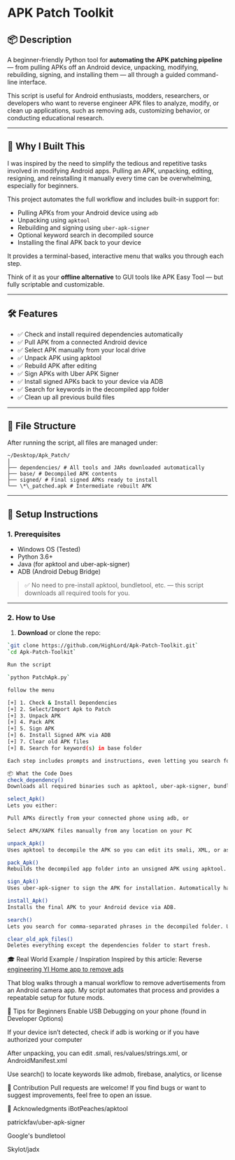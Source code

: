 # APK Patch Toolkit

## 📦 Description

A beginner-friendly Python tool for **automating the APK patching pipeline** — from pulling APKs off an Android device, unpacking, modifying, rebuilding, signing, and installing them — all through a guided command-line interface.

This script is useful for Android enthusiasts, modders, researchers, or developers who want to reverse engineer APK files to analyze, modify, or clean up applications, such as removing ads, customizing behavior, or conducting educational research.

---

## 🎯 Why I Built This

I was inspired by the need to simplify the tedious and repetitive tasks involved in modifying Android apps. Pulling an APK, unpacking, editing, resigning, and reinstalling it manually every time can be overwhelming, especially for beginners.

This project automates the full workflow and includes built-in support for:

-   Pulling APKs from your Android device using `adb`
-   Unpacking using `apktool`
-   Rebuilding and signing using `uber-apk-signer`
-   Optional keyword search in decompiled source
-   Installing the final APK back to your device

It provides a terminal-based, interactive menu that walks you through each step.

Think of it as your **offline alternative** to GUI tools like APK Easy Tool — but fully scriptable and customizable.

---

## 🛠 Features

-   ✅ Check and install required dependencies automatically
-   ✅ Pull APK from a connected Android device
-   ✅ Select APK manually from your local drive
-   ✅ Unpack APK using apktool
-   ✅ Rebuild APK after editing
-   ✅ Sign APKs with Uber APK Signer
-   ✅ Install signed APKs back to your device via ADB
-   ✅ Search for keywords in the decompiled app folder
-   ✅ Clean up all previous build files

---

## 📁 File Structure

After running the script, all files are managed under:

```text
~/Desktop/Apk_Patch/
│
├── dependencies/ # All tools and JARs downloaded automatically
├── base/ # Decompiled APK contents
├── signed/ # Final signed APKs ready to install
└── \*\_patched.apk # Intermediate rebuilt APK
```
---

## 🔧 Setup Instructions

### 1. Prerequisites

-   Windows OS (Tested)
-   Python 3.6+
-   Java (for apktool and uber-apk-signer)
-   ADB (Android Debug Bridge)

> ✅ No need to pre-install apktool, bundletool, etc. — this script downloads all required tools for you.

---

### 2. How to Use

1. **Download** or clone the repo:

```bash
`git clone https://github.com/HighLord/Apk-Patch-Toolkit.git`
`cd Apk-Patch-Toolkit`

Run the script

`python PatchApk.py`

follow the menu

[+] 1. Check & Install Dependencies
[+] 2. Select/Import Apk to Patch
[+] 3. Unpack APK
[+] 4. Pack APK
[+] 5. Sign APK
[+] 6. Install Signed APK via ADB
[+] 7. Clear old APK files
[+] 8. Search for keyword(s) in base folder

Each step includes prompts and instructions, even letting you search for specific code or phrases (like ads, firebase, or billing) in the decompiled APK.

📦 What the Code Does
check_dependency()
Downloads all required binaries such as apktool, uber-apk-signer, bundletool, and platform-tools if not found. Also guides you to download JADX for visual exploration of code.

select_Apk()
Lets you either:

Pull APKs directly from your connected phone using adb, or

Select APK/XAPK files manually from any location on your PC

unpack_Apk()
Uses apktool to decompile the APK so you can edit its smali, XML, or asset files.

pack_Apk()
Rebuilds the decompiled app folder into an unsigned APK using apktool.

sign_Apk()
Uses uber-apk-signer to sign the APK for installation. Automatically handles file renaming and cleanup.

install_Apk()
Installs the final APK to your Android device via ADB.

search()
Lets you search for comma-separated phrases in the decompiled folder. Useful for quickly locating code or tracking features like ads or tracking libraries.

clear_old_apk_files()
Deletes everything except the dependencies folder to start fresh.
```
🎓 Real World Example / Inspiration
Inspired by this article:
Reverse [engineering YI Home app to remove ads](https://scognito.wordpress.com/2025/05/20/reverse-engineering-yi-home-app-to-remove-ads/)

That blog walks through a manual workflow to remove advertisements from an Android camera app. My script automates that process and provides a repeatable setup for future mods.


🧠 Tips for Beginners
Enable USB Debugging on your phone (found in Developer Options)

If your device isn’t detected, check if adb is working or if you have authorized your computer

After unpacking, you can edit .smali, res/values/strings.xml, or AndroidManifest.xml

Use search() to locate keywords like admob, firebase, analytics, or license

🤝 Contribution
Pull requests are welcome! If you find bugs or want to suggest improvements, feel free to open an issue.

🙌 Acknowledgments
iBotPeaches/apktool

patrickfav/uber-apk-signer

Google's bundletool

Skylot/jadx
